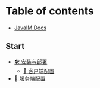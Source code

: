 # Table of contents

* [JavaIM Docs](README.md)

## Start

* [🛠 安装与部署](start/install/README.md)
  * [📝 客户端配置](start/install/client-start.md)
* [📝 服务端配置](start/server-start.md)
